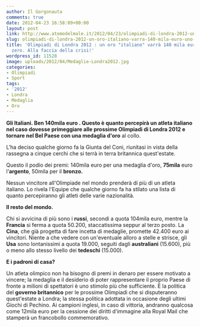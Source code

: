 ```yaml
---
author: Il Gorgonauta
comments: true
date: 2012-04-23 16:58:09+00:00
layout: post
link: http://www.atomodelmale.it/2012/04/23/olimpiadi-di-londra-2012-un-oro-italiano-varra-140-mila-euro-uno-inglese-zero-alla-faccia-della-crisi/
slug: olimpiadi-di-londra-2012-un-oro-italiano-varra-140-mila-euro-uno-inglese-zero-alla-faccia-della-crisi
title: 'Olimpiadi di Londra 2012 : un oro "italiano" varrà 140 mila euro, uno "inglese"
  zero. Alla faccia della crisi!'
wordpress_id: 11528
image: uploads/2012/04/Medaglie-Londra2012.jpg
categories:
- Olimpiadi
- Sport
tags:
- '2012'
- Londra
- Medaglia
- Oro
---
```


**Gli Italiani. **Ben** 140mila euro **. Questo è quanto percepirà un** atleta italiano **nel caso dovesse primeggiare alle prossime** Olimpiadi di Londra 2012 **e tornare nel Bel Paese con una** medaglia d'oro** al collo.

L'ha deciso qualche giorno fa la Giunta del Coni, riunitasi in vista della rassegna a cinque cerchi che si terrà in terra britannica quest'estate.

Questo il podio dei premi: 140mila euro per una medaglia d'oro, **75mila** euro l'**argento**, 50mila per il **bronzo.**

Nessun vincitore all'Olimpiade nel mondo prenderà di più di un atleta italiano. Lo rivela l'Equipe che qualche giorno fa ha stilato una lista di quanto percepiranno gli atleti delle varie nazionalità.

**Il resto del mondo.**

Chi si avvicina di più sono i **russi**, secondi a quota 104mila euro, mentre la **Francia** si ferma a quota 50.200, staccatissima seppur al terzo posto. La **Cina**, che già progetta di fare incetta di medaglie, promette 42.400 euro ai vincitori. Niente a che vedere con un'eventuale alloro a stelle e strisce, gli **Usa** sono lontanissimi a quota 19.000, seguiti dagli **australiani** (15.600), più o meno allo stesso livello dei **tedeschi** (15.000).

**E i padroni di casa?**

Un atleta olimpico non ha bisogno di premi in denaro per essere motivato a vincere; la medaglia e il desiderio di poter rappresentare il proprio Paese di fronte a milioni di spettatori è uno stimolo più che sufficiente. È la politica del **governo britannico** per le prossime Olimpiadi che si disputeranno quest'estate a Londra; la stessa politica adottata in occasione degli ultimi Giochi di Pechino. Ai campioni inglesi, in caso di vittoria, andranno qualcosa come 12mila euro per la cessione dei diritti d'immagine alla Royal Mail che stamperà un francobollo commemorativo.

